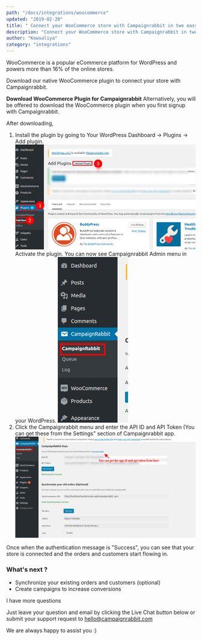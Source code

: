 ```yaml
---
path: "/docs/integrations/woocommerce"
updated: "2019-02-20"
title: " Connect your WooCommerce store with Campaignrabbit in two easy steps"
description: "Connect your WooCommerce store with Campaignrabbit in two easy steps."
author: "Kowsaliya"
category: "integrations"
---
```

WooCommerce is a popular eCommerce platform for WordPress and powers more than 16% of the online stores.

Download our native WooCommerce plugin to connect your store with Campaignrabbit.

<highlight>**<link-text url="https://github.com/campaignrabbit/woocommerce/releases/download/stable/campaignrabbit-for-woocommerce.zip" target="_blank" rel="noopener">Download WooCommerce Plugin for Campaignrabbit</link-text>**</highlight>
Alternatively, you will be offered to download the WooCommerce plugin when you first signup with Campaignrabbit.

After downloading,
1. Install the plugin by going to Your WordPress Dashboard -> Plugins -> Add plugin.
  ![Selecting Plugin](https://raw.githubusercontent.com/campaignrabbit/cr-media/master/images/docs/integrations/woocommerce/screenshot-localhost-2019.02.08-14-02-06.png)
Activate the plugin. You can now see Campaignrabbit Admin menu in your WordPress.
![Plugin Activation](https://raw.githubusercontent.com/campaignrabbit/cr-media/master/images/docs/integrations/woocommerce/screenshot-localhost-2019.02.08-14-05-39.png)
2. Click the Campaignrabbit menu and enter the API ID and API Token (You can get these from the <link-text url="https://app.campaignrabbit.com/settings" target="_blank" rel="noopener">Settings" section of Campaignrabbit app.</link-text>
 ![Settings](https://raw.githubusercontent.com/campaignrabbit/cr-media/master/images/docs/integrations/woocommerce/screenshot-localhost-2019.02.08-14-14-01.png)

Once when the authentication message is "Success", you can see that your store is connected and the orders and customers start flowing in.

### What's next ?
* <link-text url="https://docs.campaignrabbit.com/integrations/synchronising-your-existing-orders-and-customers-from-woocommerce" target="_blank" rel="noopener"> Synchronize your existing orders and customers</link-text>  (optional)
* Create <link-text url="https://docs.campaignrabbit.com/campaigns/how-campaigns-work" target="_blank" rel="noopener">campaigns</link-text> to increase conversions

I have more questions

Just leave your question and email by clicking the Live Chat button below or submit your support request to <hello@campaignrabbit.com>

We are always happy to assist you :)
